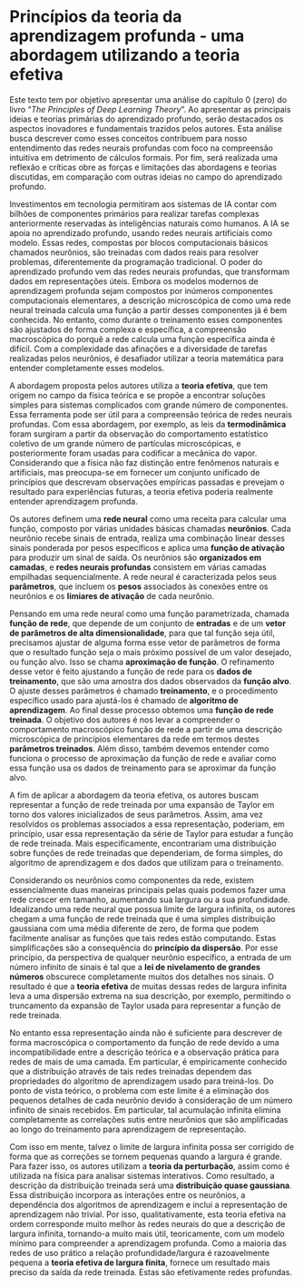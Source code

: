 # Princípios da teoria da aprendizagem profunda - uma abordagem utilizando a teoria efetiva 

Este texto tem por objetivo apresentar uma análise do capítulo 0 (zero) do livro “*The Principles of Deep Learning Theory*”. Ao apresentar as principais ideias e teorias primárias do aprendizado profundo, serão destacados os aspectos inovadores e fundamentais trazidos pelos autores. Esta análise busca descrever como esses conceitos contribuem para nosso entendimento das redes neurais profundas com foco na compreensão intuitiva em detrimento de cálculos formais. Por fim, será realizada uma reflexão e críticas obre as forças e limitações das abordagens e teorias discutidas, em comparação com outras ideias no campo do aprendizado profundo.

Investimentos em tecnologia permitiram aos sistemas de IA contar com bilhões de componentes primários para realizar tarefas complexas anteriormente reservadas às inteligências naturais como humanos. A IA se apoia no aprendizado profundo, usando redes neurais artificiais como modelo. Essas redes, compostas por blocos computacionais básicos chamados neurônios, são treinadas com dados reais para resolver problemas, diferentemente da programação tradicional. O poder do aprendizado profundo vem das redes neurais profundas, que transformam dados em representações úteis. Embora os modelos modernos de aprendizagem profunda sejam compostos por inúmeros componentes computacionais elementares, a descrição microscópica de como uma rede neural treinada calcula uma função a partir desses componentes já é bem conhecida. No entanto, como durante o treinamento esses componentes são ajustados de forma complexa e específica, a compreensão macroscópica do porquê a rede calcula uma função específica ainda é difícil. Com a complexidade das afinações e a diversidade de tarefas realizadas pelos neurônios, é desafiador utilizar a teoria matemática para entender completamente esses modelos.

A abordagem proposta pelos autores utiliza a **teoria efetiva**, que tem origem no campo da física teórica e se propõe a encontrar soluções simples para sistemas complicados com grande número de componentes. Essa ferramenta pode ser útil para a compreensão teórica de redes neurais profundas. Com essa abordagem, por exemplo, as leis da **termodinâmica** foram surgiram a partir da observação do comportamento estatístico coletivo de um grande número de partículas microscópicas, e posteriormente foram usadas para codificar a mecânica do vapor. Considerando que a física não faz distinção entre fenômenos naturais e artificiais, mas preocupa-se em fornecer um conjunto unificado de princípios que descrevam observações empíricas passadas e prevejam o resultado para experiências futuras, a teoria efetiva poderia realmente entender aprendizagem profunda.

Os autores definem uma **rede neural** como uma receita para calcular uma função, composto por várias unidades básicas chamadas **neurônios**. Cada neurônio recebe sinais de entrada, realiza uma combinação linear desses sinais ponderada por pesos específicos e aplica uma **função de ativação** para produzir um sinal de saída. Os neurônios são **organizados em camadas**, e **redes neurais profundas** consistem em várias camadas empilhadas sequencialmente. A rede neural é caracterizada pelos seus **parâmetros**, que incluem os **pesos** associados às conexões entre os neurônios e os **limiares de ativação** de cada neurônio.

Pensando em uma rede neural como uma função parametrizada, chamada **função de rede**, que depende de um conjunto de **entradas** e de um **vetor de parâmetros de alta dimensionalidade**, para que tal função seja útil, precisamos ajustar de alguma forma esse vetor de parâmetros de forma que o resultado função seja o mais próximo possível de um valor desejado, ou função alvo. Isso se chama **aproximação de função**. O refinamento desse vetor é feito ajustando a função de rede para os **dados de treinamento**, que são uma amostra dos dados observados da **função alvo**. O ajuste desses parâmetros é chamado **treinamento**, e o procedimento específico usado para ajustá-los é chamado de **algoritmo de aprendizagem**. Ao final desse processo obtemos uma **função de rede treinada**. O objetivo dos autores é nos levar a compreender o comportamento macroscópico função de rede a partir de uma descrição microscópica de princípios elementares da rede em termos destes **parâmetros treinados**. Além disso, também devemos entender como funciona o processo de aproximação da função de rede e avaliar como essa função usa os dados de treinamento para se aproximar da função alvo.

A fim de aplicar a abordagem da teoria efetiva, os autores buscam representar a função de rede treinada por uma expansão de Taylor em torno dos valores inicializados de seus parâmetros. Assim, ama vez resolvidos os problemas associados a essa representação, poderiam, em princípio, usar essa representação da série de Taylor para estudar a função de rede treinada. Mais especificamente, encontrariam uma distribuição sobre funções de rede treinadas que dependeriam, de forma simples, do algoritmo de aprendizagem e dos dados que utilizam para o treinamento.

Considerando os neurônios como componentes da rede, existem essencialmente duas maneiras principais pelas quais podemos fazer uma rede crescer em tamanho, aumentando sua largura ou a sua profundidade. Idealizando uma rede neural que possua limite de largura infinita, os autores chegam a uma função de rede treinada que é uma simples distribuição gaussiana com uma média diferente de zero, de forma que podem facilmente analisar as funções que tais redes estão computando. Estas simplificações são a consequência do **princípio da dispersão**. Por esse princípio, da perspectiva de qualquer neurônio específico, a entrada de um número infinito de sinais é tal que a **lei de nivelamento de grandes números** obscurece completamente muitos dos detalhes nos sinais. O resultado é que a **teoria efetiva** de muitas dessas redes de largura infinita leva a uma dispersão extrema na sua descrição, por exemplo, permitindo o truncamento da expansão de Taylor usada para representar a função de rede treinada.

No entanto essa representação ainda não é suficiente para descrever de forma macroscópica o comportamento da função de rede devido a uma incompatibilidade entre a descrição teórica e a observação prática para redes de mais de uma camada. Em particular, é empiricamente conhecido que a distribuição através de tais redes treinadas dependem das propriedades do algoritmo de aprendizagem usado para treiná-los. Do ponto de vista teórico, o problema com este limite é a eliminação dos pequenos detalhes de cada neurônio devido à consideração de um número infinito de sinais recebidos. Em particular, tal acumulação infinita elimina completamente as correlações sutis entre neurônios que são amplificadas ao longo do treinamento para aprendizagem de representação.

Com isso em mente, talvez o limite de largura infinita possa ser corrigido de forma que as correções se tornem pequenas quando a largura é grande. Para fazer isso, os autores utilizam a **teoria da perturbação**, assim como é utilizada na física para analisar sistemas interativos. Como resultado, a descrição da distribuição treinada será uma **distribuição quase gaussiana**. Essa distribuição incorpora as interações entre os neurônios, a dependência dos algoritmos de aprendizagem e inclui a representação de aprendizagem não trivial. Por isso, qualitativamente, esta teoria efetiva na ordem corresponde muito melhor às redes neurais do que a descrição de largura infinita, tornando-a muito mais útil, teoricamente, com um modelo mínimo para compreender a aprendizagem profunda. Como a maioria das redes de uso prático a relação profundidade/largura é razoavelmente pequena a **teoria efetiva de largura finita**, fornece um resultado mais preciso da saída da rede treinada. Estas são efetivamente redes profundas.
